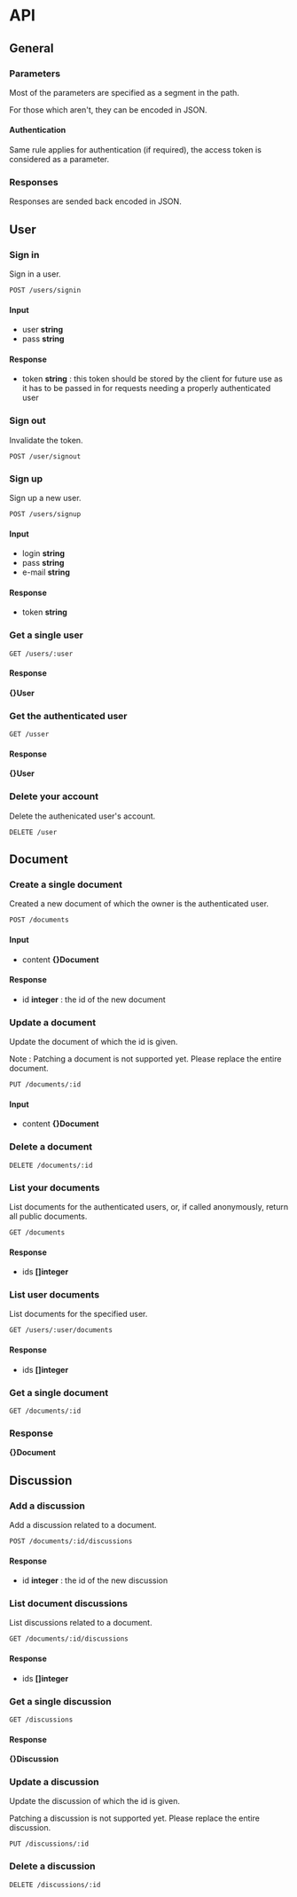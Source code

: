 # API

## General

### Parameters

Most of the parameters are specified as a segment in the path.

For those which aren't, they can be encoded in JSON.

#### Authentication

Same rule applies for authentication (if required), the access token is considered as a parameter.

### Responses

Responses are sended back encoded in JSON.

## User

### Sign in

Sign in a user.

	POST /users/signin

#### Input
 
 * user **string**
 * pass **string**

#### Response

 * token **string** : this token should be stored by the client for future use as it has to be passed in for requests needing a properly authenticated user

### Sign out

Invalidate the token.

	POST /user/signout

### Sign up

Sign up a new user.

	POST /users/signup

#### Input

 * login **string**
 * pass **string**
 * e-mail **string**

#### Response

 * token **string**

### Get a single user

	GET /users/:user

#### Response

**{}User**

### Get the authenticated user

	GET /usser

#### Response

**{}User**

### Delete your account

Delete the authenicated user's account.

	DELETE /user

## Document

### Create a single document

Created a new document of which the owner is the authenticated user.

	POST /documents

#### Input

 * content **{}Document**

#### Response

 * id **integer** : the id of the new document

### Update a document

Update the document of which the id is given.

Note : Patching a document is not supported yet. Please replace the entire document.

	PUT /documents/:id

#### Input

 * content **{}Document**

### Delete a document

	DELETE /documents/:id

### List your documents

List documents for the authenticated users, or, if called anonymously, return all public documents.

	GET /documents

#### Response

 * ids **[]integer**

### List user documents

List documents for the specified user.

	GET /users/:user/documents 

#### Response

 * ids **[]integer**

### Get a single document

	GET /documents/:id

### Response

**{}Document**

## Discussion

### Add a discussion

Add a discussion related to a document.

	POST /documents/:id/discussions

#### Response

 * id **integer** : the id of the new discussion

### List document discussions

List discussions related to a document.

	GET /documents/:id/discussions

#### Response

 * ids **[]integer**

### Get a single discussion

	GET /discussions

#### Response

**{}Discussion**

### Update a discussion

Update the discussion of which the id is given.

Patching a discussion is not supported yet. Please replace the entire discussion.

	PUT /discussions/:id

### Delete a discussion

	DELETE /discussions/:id
